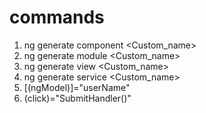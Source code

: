 # commands

1. ng generate component <Custom_name>
2. ng generate module <Custom_name>
3. ng generate view <Custom_name>
4. ng generate service <Custom_name>
5. [(ngModel)]="userName"
6. (click)="SubmitHandler()"

